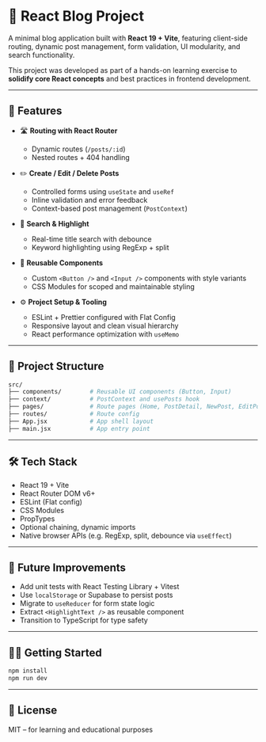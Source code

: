 # 📝 React Blog Project

A minimal blog application built with **React 19 + Vite**, featuring client-side routing, dynamic post management, form validation, UI modularity, and search functionality.

This project was developed as part of a hands-on learning exercise to **solidify core React concepts** and best practices in frontend development.

---

## 🚀 Features

- 🛣️ **Routing with React Router**

  - Dynamic routes (`/posts/:id`)
  - Nested routes + 404 handling

- ✏️ **Create / Edit / Delete Posts**

  - Controlled forms using `useState` and `useRef`
  - Inline validation and error feedback
  - Context-based post management (`PostContext`)

- 🎯 **Search & Highlight**

  - Real-time title search with debounce
  - Keyword highlighting using RegExp + split

- 🧠 **Reusable Components**

  - Custom `<Button />` and `<Input />` components with style variants
  - CSS Modules for scoped and maintainable styling

- ⚙️ **Project Setup & Tooling**
  - ESLint + Prettier configured with Flat Config
  - Responsive layout and clean visual hierarchy
  - React performance optimization with `useMemo`

---

## 📁 Project Structure

```bash
src/
├── components/        # Reusable UI components (Button, Input)
├── context/           # PostContext and usePosts hook
├── pages/             # Route pages (Home, PostDetail, NewPost, EditPost)
├── routes/            # Route config
├── App.jsx            # App shell layout
├── main.jsx           # App entry point
```

---

## 🛠️ Tech Stack

- React 19 + Vite
- React Router DOM v6+
- ESLint (Flat config)
- CSS Modules
- PropTypes
- Optional chaining, dynamic imports
- Native browser APIs (e.g. RegExp, split, debounce via `useEffect`)

---

## 🧪 Future Improvements

- Add unit tests with React Testing Library + Vitest
- Use `localStorage` or Supabase to persist posts
- Migrate to `useReducer` for form state logic
- Extract `<HighlightText />` as reusable component
- Transition to TypeScript for type safety

---

## 🧑‍💻 Getting Started

```bash
npm install
npm run dev
```

---

## 📄 License

MIT – for learning and educational purposes
